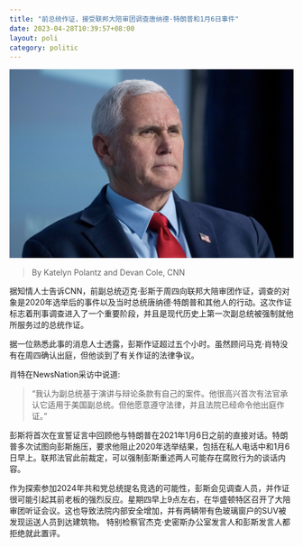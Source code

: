 ```yaml
---
title: "前总统作证，接受联邦大陪审团调查唐纳德·特朗普和1月6日事件"
date: 2023-04-28T10:39:57+08:00
layout: poli
category: politic
---
```

![](https://raw.githubusercontent.com/davidwww523/photo/master/202304280820517.png)
>By Katelyn Polantz and Devan Cole, CNN

据知情人士告诉CNN，前副总统迈克·彭斯于周四向联邦大陪审团作证，调查的对象是2020年选举后的事件以及当时总统唐纳德·特朗普和其他人的行动。这次作证标志着刑事调查进入了一个重要阶段，并且是现代历史上第一次副总统被强制就他所服务过的总统作证。

据一位熟悉此事的消息人士透露，彭斯作证超过五个小时。虽然顾问马克·肖特没有在周四确认出庭，但他谈到了有关作证的法律争议。

肖特在NewsNation采访中说道:
>“我认为副总统基于演讲与辩论条款有自己的案件。他很高兴首次有法官承认它适用于美国副总统。但他愿意遵守法律，并且法院已经命令他出庭作证。”

彭斯将首次在宣誓证言中回顾他与特朗普在2021年1月6日之前的直接对话。特朗普多次试图向彭斯施压，要求他阻止2020年选举结果，包括在私人电话中和1月6日早上。联邦法官此前裁定，可以强制彭斯重述两人可能存在腐败行为的谈话内容。

作为探索参加2024年共和党总统提名竞选的可能性，彭斯会见调查人员，并作证很可能引起其前老板的强烈反应。星期四早上9点左右，在华盛顿特区召开了大陪审团听证会议。这也导致法院内部安全增加，并有两辆带有色玻璃窗户的SUV被发现运送人员到达建筑物。
特别检察官杰克·史密斯办公室发言人和彭斯发言人都拒绝就此置评。
